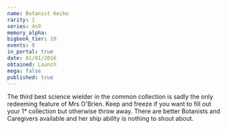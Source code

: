 ```yaml
---
name: Botanist Keiko
rarity: 1
series: ds9
memory_alpha:
bigbook_tier: 10
events: 0
in_portal: true
date: 01/01/2016
obtained: Launch
mega: false
published: true
---
```


The third best science wielder in the common collection is sadly the only redeeming feature of Mrs O'Brien. Keep and freeze if you want to fill out your 1* collection but otherwise throw away. There are better Botanists and Caregivers available and her ship ability is nothing to shout about.
